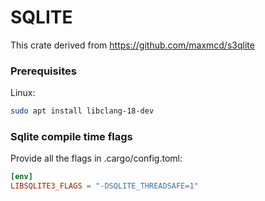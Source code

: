 # SQLITE

This crate derived from https://github.com/maxmcd/s3qlite

### Prerequisites
Linux:
``` sh
sudo apt install libclang-18-dev
```

### Sqlite compile time flags
Provide all the flags in .cargo/config.toml:
```toml
[env]
LIBSQLITE3_FLAGS = "-DSQLITE_THREADSAFE=1"
```
